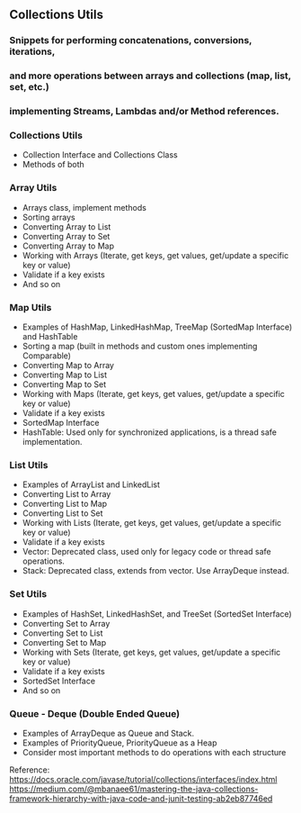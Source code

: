 ## Collections Utils

### Snippets for performing concatenations, conversions, iterations, 
### and more operations between arrays and collections (map, list, set, etc.)
### implementing Streams, Lambdas and/or Method references.

### Collections Utils
* Collection Interface and Collections Class
* Methods of both

### Array Utils
* Arrays class, implement methods
* Sorting arrays
* Converting Array to List
* Converting Array to Set
* Converting Array to Map
* Working with Arrays (Iterate, get keys, get values, get/update a specific key or value)
* Validate if a key exists
* And so on

### Map Utils
* Examples of HashMap, LinkedHashMap, TreeMap (SortedMap Interface) and HashTable
* Sorting a map (built in methods and custom ones implementing Comparable)
* Converting Map to Array
* Converting Map to List
* Converting Map to Set
* Working with Maps (Iterate, get keys, get values, get/update a specific key or value)
* Validate if a key exists
* SortedMap Interface
* HashTable: Used only for synchronized applications, is a thread safe implementation.

### List Utils
* Examples of ArrayList and LinkedList
* Converting List to Array
* Converting List to Map
* Converting List to Set
* Working with Lists (Iterate, get keys, get values, get/update a specific key or value)
* Validate if a key exists
* Vector: Deprecated class, used only for legacy code or thread safe operations.
* Stack: Deprecated class, extends from vector. Use ArrayDeque instead.

### Set Utils
* Examples of HashSet, LinkedHashSet, and TreeSet (SortedSet Interface)
* Converting Set to Array
* Converting Set to List
* Converting Set to Map
* Working with Sets (Iterate, get keys, get values, get/update a specific key or value)
* Validate if a key exists
* SortedSet Interface
* And so on

### Queue - Deque (Double Ended Queue)
* Examples of ArrayDeque as Queue and Stack.
* Examples of PriorityQueue, PriorityQueue as a Heap
* Consider most important methods to do operations with each structure

Reference:
https://docs.oracle.com/javase/tutorial/collections/interfaces/index.html
https://medium.com/@mbanaee61/mastering-the-java-collections-framework-hierarchy-with-java-code-and-junit-testing-ab2eb87746ed

